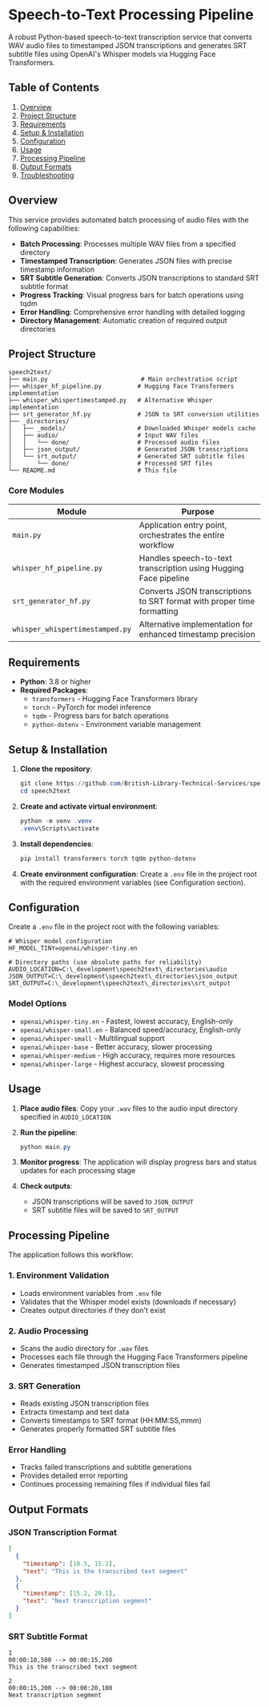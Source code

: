 # Speech-to-Text Processing Pipeline

A robust Python-based speech-to-text transcription service that converts WAV audio files to timestamped JSON transcriptions and generates SRT subtitle files using OpenAI's Whisper models via Hugging Face Transformers.

## Table of Contents
1. [Overview](#overview)
2. [Project Structure](#project-structure)
3. [Requirements](#requirements)
4. [Setup & Installation](#setup--installation)
5. [Configuration](#configuration)
6. [Usage](#usage)
7. [Processing Pipeline](#processing-pipeline)
8. [Output Formats](#output-formats)
9. [Troubleshooting](#troubleshooting)

## Overview

This service provides automated batch processing of audio files with the following capabilities:

- **Batch Processing**: Processes multiple WAV files from a specified directory
- **Timestamped Transcription**: Generates JSON files with precise timestamp information
- **SRT Subtitle Generation**: Converts JSON transcriptions to standard SRT subtitle format
- **Progress Tracking**: Visual progress bars for batch operations using tqdm
- **Error Handling**: Comprehensive error handling with detailed logging
- **Directory Management**: Automatic creation of required output directories

## Project Structure

```
speech2text/
├── main.py                          # Main orchestration script
├── whisper_hf_pipeline.py          # Hugging Face Transformers implementation
├── whisper_whispertimestamped.py   # Alternative Whisper implementation
├── srt_generator_hf.py             # JSON to SRT conversion utilities
├── _directories/
│   ├── _models/                    # Downloaded Whisper models cache
│   ├── audio/                      # Input WAV files
│   │   └── done/                   # Processed audio files
│   ├── json_output/                # Generated JSON transcriptions
│   └── srt_output/                 # Generated SRT subtitle files
│       └── done/                   # Processed SRT files
└── README.md                       # This file
```

### Core Modules

| Module | Purpose |
|--------|---------|
| `main.py` | Application entry point, orchestrates the entire workflow |
| `whisper_hf_pipeline.py` | Handles speech-to-text transcription using Hugging Face pipeline |
| `srt_generator_hf.py` | Converts JSON transcriptions to SRT format with proper time formatting |
| `whisper_whispertimestamped.py` | Alternative implementation for enhanced timestamp precision |

## Requirements

- **Python**: 3.8 or higher
- **Required Packages**:
  - `transformers` - Hugging Face Transformers library
  - `torch` - PyTorch for model inference
  - `tqdm` - Progress bars for batch operations
  - `python-dotenv` - Environment variable management

## Setup & Installation

1. **Clone the repository**:
   ```powershell
   git clone https://github.com/British-Library-Technical-Services/speech2text.git
   cd speech2text
   ```

2. **Create and activate virtual environment**:
   ```powershell
   python -m venv .venv
   .venv\Scripts\activate
   ```

3. **Install dependencies**:
   ```powershell
   pip install transformers torch tqdm python-dotenv
   ```

4. **Create environment configuration**:
   Create a `.env` file in the project root with the required environment variables (see Configuration section).

## Configuration

Create a `.env` file in the project root with the following variables:

```env
# Whisper model configuration
HF_MODEL_TINY=openai/whisper-tiny.en

# Directory paths (use absolute paths for reliability)
AUDIO_LOCATION=C:\_development\speech2text\_directories\audio
JSON_OUTPUT=C:\_development\speech2text\_directories\json_output
SRT_OUTPUT=C:\_development\speech2text\_directories\srt_output
```

### Model Options
- `openai/whisper-tiny.en` - Fastest, lowest accuracy, English-only
- `openai/whisper-small.en` - Balanced speed/accuracy, English-only
- `openai/whisper-small` - Multilingual support
- `openai/whisper-base` - Better accuracy, slower processing
- `openai/whisper-medium` - High accuracy, requires more resources
- `openai/whisper-large` - Highest accuracy, slowest processing

## Usage

1. **Place audio files**: Copy your `.wav` files to the audio input directory specified in `AUDIO_LOCATION`

2. **Run the pipeline**:
   ```powershell
   python main.py
   ```

3. **Monitor progress**: The application will display progress bars and status updates for each processing stage

4. **Check outputs**: 
   - JSON transcriptions will be saved to `JSON_OUTPUT`
   - SRT subtitle files will be saved to `SRT_OUTPUT`

## Processing Pipeline

The application follows this workflow:

### 1. Environment Validation
- Loads environment variables from `.env` file
- Validates that the Whisper model exists (downloads if necessary)
- Creates output directories if they don't exist

### 2. Audio Processing
- Scans the audio directory for `.wav` files
- Processes each file through the Hugging Face Transformers pipeline
- Generates timestamped JSON transcription files

### 3. SRT Generation
- Reads existing JSON transcription files
- Extracts timestamp and text data
- Converts timestamps to SRT format (HH:MM:SS,mmm)
- Generates properly formatted SRT subtitle files

### Error Handling
- Tracks failed transcriptions and subtitle generations
- Provides detailed error reporting
- Continues processing remaining files if individual files fail

## Output Formats

### JSON Transcription Format
```json
[
  {
    "timestamp": [10.5, 15.2],
    "text": "This is the transcribed text segment"
  },
  {
    "timestamp": [15.2, 20.1], 
    "text": "Next transcription segment"
  }
]
```

### SRT Subtitle Format
```srt
1
00:00:10,500 --> 00:00:15,200
This is the transcribed text segment

2
00:00:15,200 --> 00:00:20,100
Next transcription segment
```


